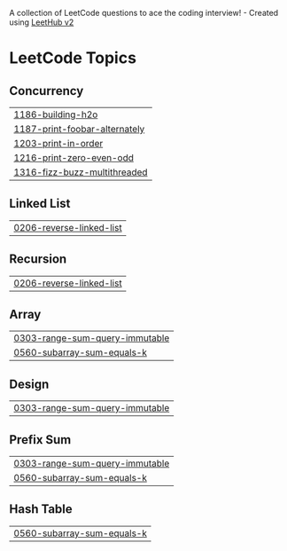 A collection of LeetCode questions to ace the coding interview! - Created using [LeetHub v2](https://github.com/arunbhardwaj/LeetHub-2.0)
<!---LeetCode Topics Start-->
# LeetCode Topics
## Concurrency
|  |
| ------- |
| [1186-building-h2o](https://github.com/kasalaashif/LeetCodeMultiThreading/tree/master/1186-building-h2o) |
| [1187-print-foobar-alternately](https://github.com/kasalaashif/LeetCodeMultiThreading/tree/master/1187-print-foobar-alternately) |
| [1203-print-in-order](https://github.com/kasalaashif/LeetCodeMultiThreading/tree/master/1203-print-in-order) |
| [1216-print-zero-even-odd](https://github.com/kasalaashif/LeetCodeMultiThreading/tree/master/1216-print-zero-even-odd) |
| [1316-fizz-buzz-multithreaded](https://github.com/kasalaashif/LeetCodeMultiThreading/tree/master/1316-fizz-buzz-multithreaded) |
## Linked List
|  |
| ------- |
| [0206-reverse-linked-list](https://github.com/kasalaashif/LeetCodeMultiThreading/tree/master/0206-reverse-linked-list) |
## Recursion
|  |
| ------- |
| [0206-reverse-linked-list](https://github.com/kasalaashif/LeetCodeMultiThreading/tree/master/0206-reverse-linked-list) |
## Array
|  |
| ------- |
| [0303-range-sum-query-immutable](https://github.com/kasalaashif/LeetCodeMultiThreading/tree/master/0303-range-sum-query-immutable) |
| [0560-subarray-sum-equals-k](https://github.com/kasalaashif/LeetCodeMultiThreading/tree/master/0560-subarray-sum-equals-k) |
## Design
|  |
| ------- |
| [0303-range-sum-query-immutable](https://github.com/kasalaashif/LeetCodeMultiThreading/tree/master/0303-range-sum-query-immutable) |
## Prefix Sum
|  |
| ------- |
| [0303-range-sum-query-immutable](https://github.com/kasalaashif/LeetCodeMultiThreading/tree/master/0303-range-sum-query-immutable) |
| [0560-subarray-sum-equals-k](https://github.com/kasalaashif/LeetCodeMultiThreading/tree/master/0560-subarray-sum-equals-k) |
## Hash Table
|  |
| ------- |
| [0560-subarray-sum-equals-k](https://github.com/kasalaashif/LeetCodeMultiThreading/tree/master/0560-subarray-sum-equals-k) |
<!---LeetCode Topics End-->